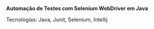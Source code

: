 **Automação de Testes com Selenium WebDriver em Java**

Tecnologias: Java, Junit, Selenium, Intellij